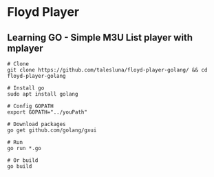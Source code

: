 # Floyd Player 
## Learning GO - Simple M3U List player with mplayer


```
# Clone
git clone https://github.com/talesluna/floyd-player-golang/ && cd floyd-player-golang

# Install go
sudo apt install golang

# Config GOPATH
export GOPATH="../youPath"

# Download packages
go get github.com/golang/gxui

# Run 
go run *.go

# Or build
go build 
```
